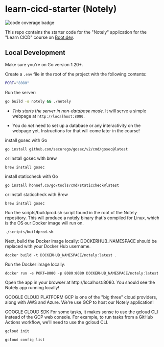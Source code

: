 # learn-cicd-starter (Notely)

![code coverage badge](https://github.com/GnarlyLasagna/learn-cicd-starter/actions/workflows/ci.yml/badge.svg)

This repo contains the starter code for the "Notely" application for the "Learn CICD" course on [Boot.dev](https://boot.dev).

## Local Development

Make sure you're on Go version 1.20+.

Create a `.env` file in the root of the project with the following contents:

```bash
PORT="8080"
```

Run the server:

```bash
go build -o notely && ./notely
```

- *This starts the server in non-database mode.* It will serve a simple webpage at `http://localhost:8080`.

- You do *not* need to set up a database or any interactivity on the webpage yet. Instructions for that will come later in the course!

install gosec with Go
```
go install github.com/securego/gosec/v2/cmd/gosec@latest
```

or install gosec with brew
```
brew install gosec
```

install staticcheck with Go
```
go install honnef.co/go/tools/cmd/staticcheck@latest
```

or install staticcheck with Brew
```
brew install gosec
```

Run the scripts/buildprod.sh script found in the root of the Notely repository. This will produce a notely binary that's compiled for Linux, which is the OS our Docker image will run on.
```
./scripts/buildprod.sh
```

Next, build the Docker image locally:
DOCKERHUB_NAMESPACE should be replaced with your Docker Hub username.
```
docker build -t DOCKERHUB_NAMESPACE/notely:latest .
```

Run the Docker image locally:
```
docker run -e PORT=8080 -p 8080:8080 DOCKERHUB_NAMESPACE/notely:latest
```
Open the app in your browser at http://localhost:8080. You should see the Notely app running locally!


GOOGLE CLOUD PLATFORM
GCP is one of the "big three" cloud providers, along with AWS and Azure. We're use GCP to host our Notely application!

GOOGLE CLOUD SDK
For some tasks, it makes sense to use the gcloud CLI instead of the GCP web console. For example, to run tasks from a GitHub Actions workflow, we'll need to use the gcloud CLI.

```
gcloud init
```

```
gcloud config list
```


